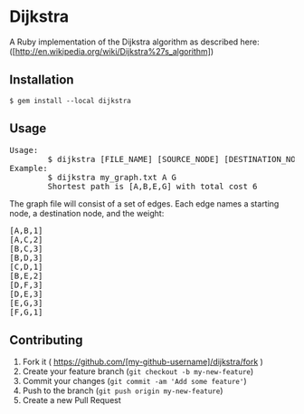 # Dijkstra

A Ruby implementation of the Dijkstra algorithm as described here: ([http://en.wikipedia.org/wiki/Dijkstra%27s_algorithm]) 

## Installation

    $ gem install --local dijkstra

## Usage
<pre>
Usage:
        $ dijkstra [FILE_NAME] [SOURCE_NODE] [DESTINATION_NODE]
Example:
        $ dijkstra my_graph.txt A G
        Shortest path is [A,B,E,G] with total cost 6
</pre>
The graph file will consist of a set of edges. Each edge names a starting node, a destination node, and the weight:
<pre>
[A,B,1]
[A,C,2]
[B,C,3]
[B,D,3]
[C,D,1]
[B,E,2]
[D,F,3]
[D,E,3]
[E,G,3]
[F,G,1]
</pre>

## Contributing

1. Fork it ( https://github.com/[my-github-username]/dijkstra/fork )
2. Create your feature branch (`git checkout -b my-new-feature`)
3. Commit your changes (`git commit -am 'Add some feature'`)
4. Push to the branch (`git push origin my-new-feature`)
5. Create a new Pull Request
